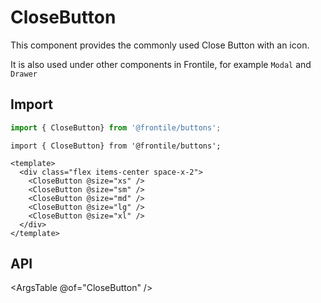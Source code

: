# CloseButton

This component provides the commonly used Close Button with an icon.

It is also used under other components in Frontile, for example `Modal` and `Drawer`

## Import

```js
import { CloseButton} from '@frontile/buttons';
```

```gjs preview
import { CloseButton} from '@frontile/buttons';

<template>
  <div class="flex items-center space-x-2">
    <CloseButton @size="xs" />
    <CloseButton @size="sm" />
    <CloseButton @size="md" />
    <CloseButton @size="lg" />
    <CloseButton @size="xl" />
  </div>
</template>
```

## API

<ArgsTable @of="CloseButton" />
